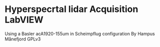 # Hyperspecrtal lidar Acquisition LabVIEW
 Using a Basler acA1920-155um in Scheimpflug configuration
 By Hampus Månefjord 
 GPLv3